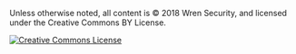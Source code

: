 Unless otherwise noted, all content is &copy; 2018 Wren Security, and licensed under the Creative Commons BY License.

[![Creative Commons License](https://i.creativecommons.org/l/by/3.0/88x31.png)](https://creativecommons.org/licenses/by/3.0/)